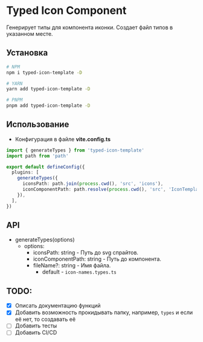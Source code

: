 # Typed Icon Component

Генерирует типы для компонента иконки. Создает файл типов в указанном месте.

## Установка

```bash
# NPM
npm i typed-icon-template -D

# YARN
yarn add typed-icon-template -D

# PNPM
pnpm add typed-icon-template -D
```

## Использование

- Конфигурация в файле **vite.config.ts**

```ts
import { generateTypes } from 'typed-icon-template'
import path from 'path'

export default defineConfig({
  plugins: [
    generateTypes({
      iconsPath: path.join(process.cwd(), 'src', 'icons'),
      iconComponentPath: path.resolve(process.cwd(), 'src', 'IconTemplate'),
    }),
  ],
})
```

## API

- generateTypes(options)
  - options:
    - iconsPath: string - Путь до svg спрайтов.
    - iconComponentPath: string - Путь до компонента.
    - fileName?: string - Имя файла.
      - default - `icon-names.types.ts`

## TODO:

- [x] Описать документацию функций
- [x] Добавить возможность прокидывать папку, например, `types` и если её нет, то создавать её
- [ ] Добавить тесты
- [ ] Добавить CI/CD
